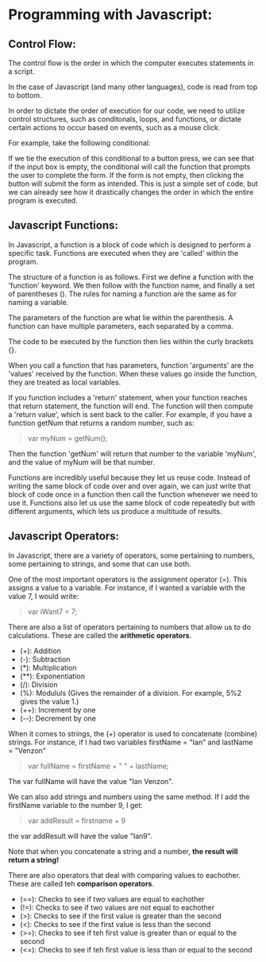 # Programming with Javascript:

## Control Flow:

The control flow is the order in which the computer executes statements in a script.

In the case of Javascript (and many other languages), code is read from top to bottom.

In order to dictate the order of execution for our code, we need to utilize control structures, such as conditonals, loops, and functions, or dictate certain actions to occur based on events, such as a mouse click.

For example, take the following conditional:

If we tie the execution of this conditional to a button press, we can see that if the input box is empty, the conditional will call the function that prompts the user to complete the form. If the form is not empty, then clicking the button will submit the form as intended. This is just a simple set of code, but we can already see how it drastically changes the order in which the entire program is executed.

## Javascript Functions:

In Javascript, a function is a block of code which is designed to perform a specific task. Functions are executed when they are 'called' within the program.

The structure of a function is as follows. First we define a function with the 'function' keyword. We then follow with the function name, and finally a set of parentheses (). The rules for naming a function are the same as for naming a variable.

The parameters of the function are what lie within the parenthesis. A function can have multiple parameters, each separated by a comma.

The code to be executed by the function then lies within the curly brackets {}.

When you call a function that has parameters, function 'arguments' are the 'values' received by the function. When these values go inside the function, they are treated as local variables.

If you function includes a 'return' statement, when your function reaches that return statement, the function will end. The function will then compute a 'return value', which is sent back to the caller. For example, if you have a function getNum that returns a random number, such as:

> var myNum = getNum();

Then the function 'getNum' will return that number to the variable 'myNum', and the value of myNum will be that number.

Functions are incredibly useful because they let us reuse code. Instead of writing the same block of code over and over again, we can just write that block of code once in a function then call the function whenever we need to use it. Functions also let us use the same block of code repeatedly but with different arguments, which lets us produce a multitude of results.

## Javascript Operators:

In Javascript, there are a variety of operators, some pertaining to numbers, some pertaining to strings, and some that can use both.

One of the most important operators is the assignment operator (=). This assigns a value to a variable. For instance, if I wanted a variable with the value 7, I would write:

> var iWant7 = 7;

There are also a list of operators pertaining to numbers that allow us to do calculations. These are called the **arithmetic operators**.

- (+): Addition
- (-): Subtraction
- (*): Multiplication
- (**): Exponentiation
- (/): Division
- (%): Modululs (Gives the remainder of a division. For example, 5%2 gives the value 1.)
- (++): Increment by one
- (--): Decrement by one

When it comes to strings, the (+) operator is used to concatenate (combine) strings. For instance, if I had two variables firstName = "Ian" and lastName = "Venzon"

> var fullName = firstName + " " + lastName;

The var fullName will have the value "Ian Venzon".

We can also add strings and numbers using the same method. If I add the firstName variable to the number 9, I get:

> var addResult = firstname + 9

the var addResult will have the value "Ian9".

Note that when you concatenate a string and a number, **the result will return a string!**

There are also operators that deal with comparing values to eachother. These are called teh **comparison operators**.

- (==): Checks to see if two values are equal to eachother
- (!=): Checks to see if two values are not equal to eachother
- (>): Checks to see if the first value is greater than the second
- (<): Checks to see if the first value is less than the second
- (>=): Checks to see if teh first value is greater than or equal to the second
- (<=): Checks to see if teh first value is less than or equal to the second